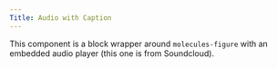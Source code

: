 ```yaml
---
Title: Audio with Caption
---
```


This component is a block wrapper around `molecules-figure` with an embedded audio player (this one is from Soundcloud). 